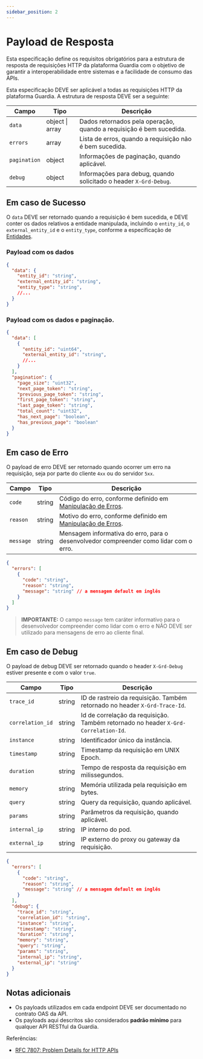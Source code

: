 ```yaml
---
sidebar_position: 2
---
```


# Payload de Resposta

Esta especificação define os requisitos obrigatórios para a estrutura de resposta de requisições HTTP da plataforma Guardia com o objetivo de garantir a interoperabilidade entre sistemas e a facilidade de consumo das APIs.

Esta especificação DEVE ser aplicável a todas as requisições HTTP da plataforma Guardia. A estrutura de resposta DEVE ser a seguinte:

| Campo | Tipo | Descrição |
|-------|------|-----------|
| `data` | object \| array | Dados retornados pela operação, quando a requisição é bem sucedida. |
| `errors` | array | Lista de erros, quando a requisição não é bem sucedida. |
| `pagination` | object | Informações de paginação, quando aplicável. |
| `debug` | object | Informações para debug, quando solicitado o header `X-Grd-Debug`. |

## Em caso de Sucesso

O `data` DEVE ser retornado quando a requisição é bem sucedida, e DEVE conter os dados relativos a entidade manipulada, incluindo o `entity_id`, o `external_entity_id` e o `entity_type`, conforme a especificação de [Entidades](../entities.md).

### Payload com os dados

```json
{
  "data": {
    "entity_id": "string",
    "external_entity_id": "string",
    "entity_type": "string",
    //...
  }
}
```

### Payload com os dados e paginação.

```json
{
  "data": [
    {
      "entity_id": "uint64",
      "external_entity_id": "string",
      //...
    }
  ],
  "pagination": {
    "page_size": "uint32",
    "next_page_token": "string",
    "previous_page_token": "string",
    "first_page_token": "string",
    "last_page_token": "string",
    "total_count": "uint32",
    "has_next_page": "boolean",
    "has_previous_page": "boolean"
  }
}
```

## Em caso de Erro

O payload de erro DEVE ser retornado quando ocorrer um erro na requisição, seja por parte do cliente `4xx` ou do servidor `5xx`.

| Campo | Tipo | Descrição |
|-------|------|-----------|
| `code` | string | Código do erro, conforme definido em [Manipulação de Erros](../errors-handling.md). |
| `reason` | string | Motivo do erro, conforme definido em [Manipulação de Erros](../errors-handling.md). |
| `message` | string | Mensagem informativa do erro, para o desenvolvedor compreender como lidar com o erro. |

```json
{
  "errors": [
    {
      "code": "string",
      "reason": "string",
      "message": "string" // a mensagem default em inglês
    }
  ]
}
```

> **IMPORTANTE:**
> O campo `message` tem caráter informativo para o desenvolvedor compreender como lidar com o erro e NÃO DEVE ser utilizado para mensagens de erro ao cliente final.

## Em caso de Debug

O payload de debug DEVE ser retornado quando o header `X-Grd-Debug` estiver presente e com o valor `true`.

| Campo | Tipo | Descrição |
|-------|------|-----------|
| `trace_id` | string | ID de rastreio da requisição. Também retornado no header `X-Grd-Trace-Id`. |
| `correlation_id` | string | Id de correlação da requisição. Também retornado no header `X-Grd-Correlation-Id`. |
| `instance` | string | Identificador único da instância. |
| `timestamp` | string | Timestamp da requisição em UNIX Epoch. |
| `duration` | string | Tempo de resposta da requisição em milissegundos. |
| `memory` | string | Memória utilizada pela requisição em bytes. |
| `query` | string | Query da requisição, quando aplicável. |
| `params` | string | Parâmetros da requisição, quando aplicável. |
| `internal_ip` | string | IP interno do pod. |
| `external_ip` | string | IP externo do proxy ou gateway da requisição. |

```json
{
  "errors": [
    {
      "code": "string",
      "reason": "string",
      "message": "string" // a mensagem default em inglês
    }
  ],
  "debug": {
    "trace_id": "string",
    "correlation_id": "string",
    "instance": "string",
    "timestamp": "string",
    "duration": "string",
    "memory": "string",
    "query": "string",
    "params": "string",
    "internal_ip": "string",
    "external_ip": "string"
  }
}
```

## Notas adicionais

- Os payloads utilizados em cada endpoint DEVE ser documentado no contrato OAS da API.
- Os payloads aqui descritos são considerados **padrão mínimo** para qualquer API RESTful da Guardia.

Referências:
- [RFC 7807: Problem Details for HTTP APIs](https://datatracker.ietf.org/doc/html/rfc7807)
